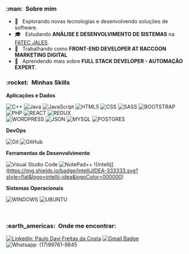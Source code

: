 <h3> :man: &nbsp;Sobre mim </h3>

- 🤔 &nbsp; Explorando novas tecnologias e desenvolvendo soluções de software.
- 🎓 &nbsp; Estudando **ANÁLISE E DESENVOLVIMENTO DE SISTEMAS** na <a href="https://www.fatecjales.edu.br/">FATEC JALES</a>.
- 💼 &nbsp; Trabalhando como **FRONT-END DEVELOPER AT RACCOON MARKETING DIGITAL** 
- 🌱 &nbsp; Aprendendo mais sobre **FULL STACK DEVELOPER - AUTOMAÇÃO EXPERT**.

<h3> :rocket: &nbsp;Minhas Skills </h3>

**Aplicações e Dados**

  ![C++](https://img.shields.io/badge/-C++-333333?style=flat&logo=C%2B%2B&logoColor=00599C)
  ![Java](https://img.shields.io/badge/-Java-333333?style=flat&logo=Java&logoColor=007396)
  ![JavaScript](https://img.shields.io/badge/-JavaScript-333333?style=flat&logo=javascript)
  ![HTML5](https://img.shields.io/badge/-HTML5-333333?style=flat&logo=HTML5)
  ![CSS](https://img.shields.io/badge/-CSS-333333?style=flat&logo=CSS3&logoColor=1572B6)
  ![SASS](https://img.shields.io/badge/Sass-333333?style=flat&logo=sass&logoColor=CC6699) 
  ![BOOTSTRAP](https://img.shields.io/badge/Bootstrap-333333?style=flat&logo=bootstrap&logoColor=563D7C)
  ![PHP](https://img.shields.io/badge/PHP-333333?style=flat&logo=php&logoColor=777BB4)
  ![REACT](https://img.shields.io/badge/React-333333?style=flat&logo=react&logoColor=61DAFB)
  ![REDUX](https://img.shields.io/badge/Redux-333333?style=flat&logo=redux&logoColor=593D88)
  <br/>
  ![WORDPRESS](https://img.shields.io/badge/Wordpress-333333?style=flat&logo=wordpress&logoColor=21759B)
  ![JSON](https://img.shields.io/badge/json-333333?style=flat&logo=json&logoColor=5E5C5C)
  ![MYSQL](https://img.shields.io/badge/MySQL-333333?style=flat&logo=mysql&logoColor=FFF)
  ![POSTGRES](https://img.shields.io/badge/PostgreSQL-333333?style=flat&logo=postgresql&logoColor=316192)

**DevOps**

  ![Git](https://img.shields.io/badge/-Git-333333?style=flat&logo=git)
  ![GitHub](https://img.shields.io/badge/-GitHub-333333?style=flat&logo=github)
 

**Ferramentas de Desenvolvimento**

  ![Visual Studio Code](https://img.shields.io/badge/-Visual%20Studio%20Code-333333?style=flat&logo=visual-studio-code&logoColor=007ACC)
  ![NotePad++](https://img.shields.io/badge/Notepad++-333333.svg?style=flat&logo=notepad%2B%2B&logoColor=90E59A)
  !{Intellij](https://img.shields.io/badge/IntelliJIDEA-333333.svg?style=flat&logo=intellij-idea&logoColor=000000)
 
 **Sistemas Operacionais**
 
 ![WINDOWS](https://img.shields.io/badge/Windows-333333?style=flat&logo=windows&logoColor=0078D6)
 ![UBUNTU](https://img.shields.io/badge/Ubuntu-333333?style=flat&logo=ubuntu&logoColor=E95420)

<br/>


<h3> :earth_americas: &nbsp;Onde me encontrar: </h3> 

[![Linkedin: Paulo Davi Freitas da Costa](https://img.shields.io/badge/-PauloDavi-blue?style=flat-square&logo=Linkedin&logoColor=white&link=https://www.linkedin.com/in/paulo-davi-freitas-da-costa-6b2a5818b/)](https://www.linkedin.com/in/paulo-davi-freitas-da-costa-6b2a5818b/)
[![Gmail Badge](https://img.shields.io/badge/-p.davii.f@gmail.com-006bed?style=flat&logo=Gmail&logoColor=white&link=mailto:p.davii.f@gmail.com)](mailto:p.davii.f@gmail.com)
![Whatsapp: (17)99761-9845](https://img.shields.io/badge/WhatsApp-25D366?style=flat&logo=whatsapp&logoColor=white)

